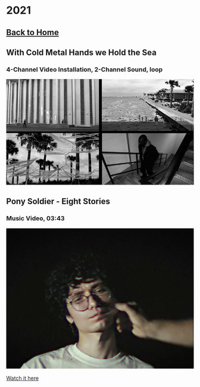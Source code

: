 # 2021

## [Back to Home](../index.md)

## With Cold Metal Hands we Hold the Sea

### 4-Channel Video Installation, 2-Channel Sound, loop

![4 Stills from 'With Cold Metal Hands we Hold the Sea](../images/2021/coldMetal1.png)

## Pony Soldier - Eight Stories

### Music Video, 03:43

![Still from 'Eight Stories'](../images/2021/eightStories1.png)

[Watch it here](https://youtu.be/x6J5ejBeMsA)
